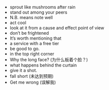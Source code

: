 -   sprout like mushrooms after rain
-   stand out among your peers
-   N.B. means note well
-   act cool
-   look at it from a cause and effect point of view
-   don’t be frightened
-   It’s worth mentioning that
-   a service with a free tier
-   be good to go.
-   in the top right corner
-   Why the long face? (为什么板着个脸？)
-   what happens behind the curtain
-   give it a shot.
-   fall short (未达到预期)
-   Get me wrong (误解我)
